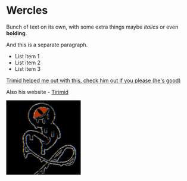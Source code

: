 # Wercles

Bunch of text on its own, with some
extra things maybe *italics* or even
**bolding**.

And this is a separate paragraph.

* List item 1
* List item 2
* List item 3

[Tirimid]: https://tirimid.net/

[Trimid helped me out with this, check him out if you please (he's good)](https://github.com/tirimid)

Also his website - [Tirimid]

<img src="q2vmown3mhec1.png" width="200" height="200" />

